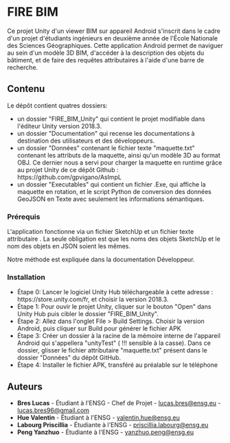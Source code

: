 # FIRE BIM

Ce projet Unity d'un viewer BIM sur appareil Android s'inscrit dans le cadre d'un projet d'étudiants ingénieurs en deuxième année de l'École Nationale des Sciences Géographiques.
Cette application Android permet de naviguer au sein d'un modèle 3D BIM, d'accéder à la description des objets du bâtiment, et de faire des requêtes attributaires à l'aide d'une barre de recherche.

## Contenu

Le dépôt contient quatres dossiers:
<ul>
<li> un dossier "FIRE_BIM_Unity" qui contient le projet modifiable dans l'éditeur Unity version 2018.3.</li>
<li> un dossier "Documentation" qui recense les documentations à destination des utilisateurs et des développeurs. </li>
<li> un dossier "Données" contenant le fichier texte "maquette.txt" contenant les attributs de la maquette, ainsi qu'un modèle 3D au format OBJ. Ce dernier nous a servi pour charger la maquette en runtime grâce au projet Unity de ce dépôt Github : https://github.com/gpvigano/AsImpL </li>
<li> un dossier "Executables" qui contient un fichier .Exe, qui affiche la maquette en rotation, et le script Python de conversion des données GeoJSON en Texte avec seulement les informations sémantiques. </li>
</ul>

### Prérequis

L'application fonctionne via un fichier SketchUp et un fichier texte attributaire . 
La seule obligation est que les noms des objets SketchUp et le nom des objets en JSON soient les mêmes.

Notre méthode est expliquée dans la documentation Développeur.


### Installation
<ul>
<li> Étape 0: Lancer le logiciel Unity Hub téléchargeable à cette adresse : https://store.unity.com/fr, et choisir la version 2018.3. </li>
<li> Étape 1: Pour ouvir le projet Unity, cliquer sur le bouton "Open" dans Unity Hub puis cibler le dossier "FIRE_BIM_Unity". </li>
<li> Étape 2: Allez dans l'onglet File > Build Settings. Choisir la version Android, puis cliquer sur Build pour générer le fichier APK</li> 
<li> Étape 3: Créer un dossier à la racine de la mémoire interne de l'appareil Android qui s'appellera "unityTest" ( !!! sensible à la casse). Dans ce dossier, glisser le fichier attributaire "maquette.txt" présent dans le dossier "Données" du dépôt GitHub.</li> 
<li> Étape 4: Installer le fichier APK, transféré au préalable sur le téléphone </li>
</ul>



## Auteurs

* **Bres Lucas** - Étudiant à l'ENSG - Chef de Projet - lucas.bres@ensg.eu - lucas.bres96@gmail.com
* **Hue Valentin** - Étudiant à l'ENSG - valentin.hue@ensg.eu
* **Labourg Priscillia** - Étudiante à l'ENSG - priscillia.labourg@ensg.eu
* **Peng Yanzhuo** - Étudiante à l'ENSG - yanzhuo.peng@ensg.eu


